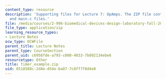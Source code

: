 ```yaml
---
content_type: resource
description: 'Supporting files for Lecture 7: OpAmps. The ZIP file contains: timr_xample_code.pdf
  and main.c files.'
file: /media/courses/2-996-biomedical-devices-design-laboratory-fall-2007/0518580c2d4ed54eba877c8ff7f8d4e0_timer_example.zip
file_type: application/zip
learning_resource_types:
- Lecture Notes
ocw_type: OCWFile
parent_title: Lecture Notes
parent_type: CourseSection
parent_uid: c6958fde-a793-c080-4033-7b892134ebe6
resourcetype: Other
title: timer_example.zip
uid: 0518580c-2d4e-d54e-ba87-7c8ff7f8d4e0
---
```

